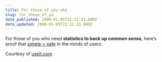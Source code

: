 ```yaml
---
title: For those of you who
slug: for_those_of_yo
date_published: 2000-01-05T22:11:33.000Z
date_updated: 2000-01-05T22:11:33.000Z
---
```


For those of you who need **statistics to back up common sense**, here’s proof that [simple = safe](http://www.interactionarchitect.com/research/report20000103shd.htm) in the minds of users.

Courtesy of [useit.com](http://www.useit.com)
